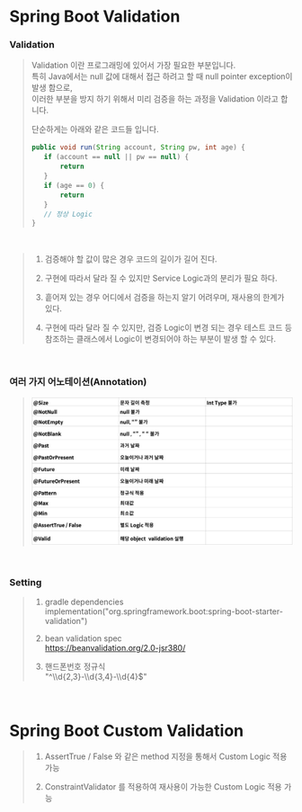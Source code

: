 # Spring Boot Validation

### Validation
> Validation 이란 프로그래밍에 있어서 가장 필요한 부분입니다.   
> 특히 Java에서는 null 값에 대해서 접근 하려고 할 때 null pointer exception이 발생 함으로,   
> 이러한 부분을 방지 하기 위해서 미리 검증을 하는 과정을 Validation 이라고 합니다.
> 
> 단순하게는 아래와 같은 코드들 입니다.
> ```java
> public void run(String account, String pw, int age) {
>    if (account == null || pw == null) {
>        return
>    }
>    if (age == 0) {
>        return
>    }
>    // 정상 Logic
> }
> ```

<br>

> 1. 검증해야 할 값이 많은 경우 코드의 길이가 길어 진다.  
> 
> 2. 구현에 따라서 달라 질 수 있지만 Service Logic과의 분리가 필요 하다.  
>
> 3. 흩어져 있는 경우 어디에서 검증을 하는지 알기 어려우며, 재사용의 한계가 있다.  
> 
> 4. 구현에 따라 달라 질 수 있지만, 검증 Logic이 변경 되는 경우 테스트 코드 등
> 참조하는 클래스에서 Logic이 변경되어야 하는 부분이 발생 할 수 있다.

<br>

### 여러 가지 어노테이션(Annotation)
> ![IMG](../../IMG/14.png)

<br>

### Setting
> 1. gradle dependencies  
> implementation("org.springframework.boot:spring-boot-starter-validation")  
> 
> 2. bean validation spec  
> https://beanvalidation.org/2.0-jsr380/  
> 
> 3. 핸드폰번호 정규식  
> "^\\\d{2,3}-\\\d{3,4}-\\\d{4}$"

<br>

# Spring Boot Custom Validation
> 1. AssertTrue / False 와 같은 method 지정을 통해서 Custom Logic 적용 가능  
> 
> 2. ConstraintValidator 를 적용하여 재사용이 가능한 Custom Logic 적용 가능